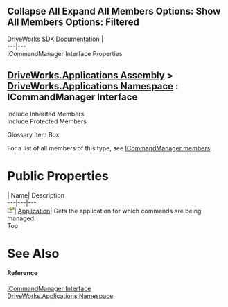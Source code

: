 Collapse All Expand All Members Options: Show All  Members Options: Filtered   
---  
DriveWorks SDK Documentation  |   
---|---  
ICommandManager Interface Properties   
  
[DriveWorks.Applications Assembly](topic13.md) > [DriveWorks.Applications Namespace](topic16.md) : ICommandManager Interface  
---  
  
Include Inherited Members    
Include Protected Members    


Glossary Item Box

For a list of all members of this type, see [ICommandManager members](topic144.md).

# Public Properties

| Name| Description  
---|---|---  
![ Property](dotnetimages/Property.gif)| [Application](topic157.md)| Gets the application for which commands are being managed.   
Top

# See Also

#### Reference

[ICommandManager Interface](topic143.md)   
[DriveWorks.Applications Namespace](topic16.md)


